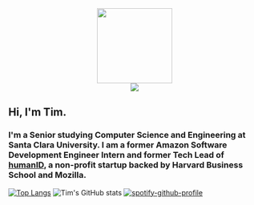 <div align="center">
  <img src="https://timhradil.com/logo.png" width=150>
  <div>
    <a href="https://linkedin.com/in/timhradil">
      <img src="https://img.shields.io/badge/LinkedIn-blue?logo=linkedin&logoColor=white&style=for-the-badge">
    </a>
  </div>
</div>

## Hi, I'm Tim.
### I'm a Senior studying Computer Science and Engineering at Santa Clara University. I am a former Amazon Software Development Engineer Intern and former Tech Lead of [humanID](https://human-id.org), a non-profit startup backed by Harvard Business School and Mozilla.
[![Top Langs](https://github-readme-stats.vercel.app/api/top-langs/?username=timhradil&exclude_repo=College-Map,timhradil,collegeMentalHealthRankings&theme=dark&langs_count=3)](https://github.com/anuraghazra/github-readme-stats)
![Tim's GitHub stats](https://github-readme-stats.vercel.app/api?username=timhradil&theme=dark&count_private=true)
[![spotify-github-profile](https://spotify-github-profile.vercel.app/api/view?uid=275d376lt75w1s61nbe2nri34&cover_image=true&theme=default&show_offline=true&background_color=121212&interchange=true)](https://spotify-github-profile.vercel.app/api/view?uid=275d376lt75w1s61nbe2nri34&redirect=true)
